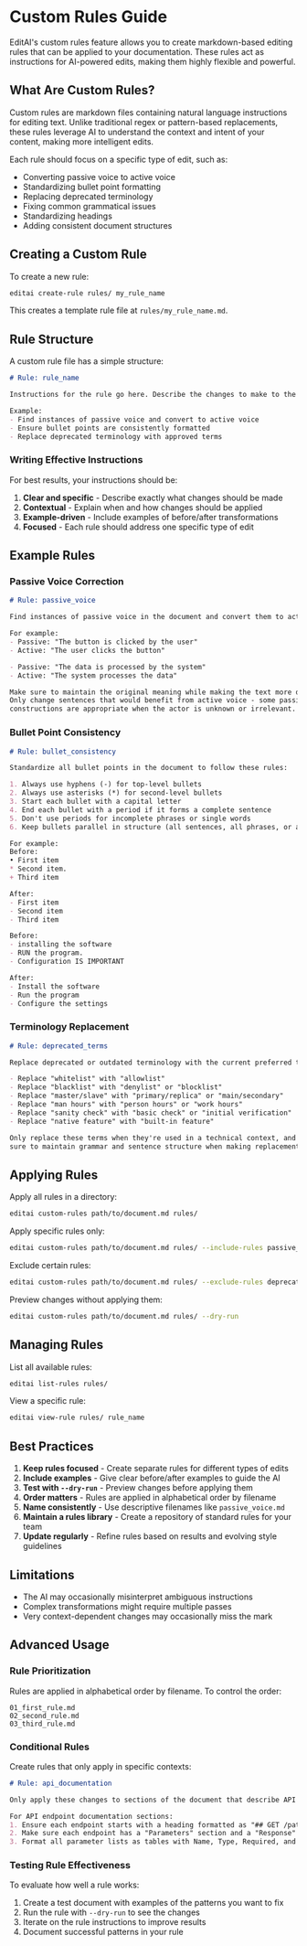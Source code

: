 # Custom Rules Guide

EditAI's custom rules feature allows you to create markdown-based editing rules that can be applied to your documentation. These rules act as instructions for AI-powered edits, making them highly flexible and powerful.

## What Are Custom Rules?

Custom rules are markdown files containing natural language instructions for editing text. Unlike traditional regex or pattern-based replacements, these rules leverage AI to understand the context and intent of your content, making more intelligent edits.

Each rule should focus on a specific type of edit, such as:
- Converting passive voice to active voice
- Standardizing bullet point formatting
- Replacing deprecated terminology
- Fixing common grammatical issues
- Standardizing headings
- Adding consistent document structures

## Creating a Custom Rule

To create a new rule:

```bash
editai create-rule rules/ my_rule_name
```

This creates a template rule file at `rules/my_rule_name.md`.

## Rule Structure

A custom rule file has a simple structure:

```markdown
# Rule: rule_name

Instructions for the rule go here. Describe the changes to make to the document.

Example:
- Find instances of passive voice and convert to active voice
- Ensure bullet points are consistently formatted
- Replace deprecated terminology with approved terms
```

### Writing Effective Instructions

For best results, your instructions should be:

1. **Clear and specific** - Describe exactly what changes should be made
2. **Contextual** - Explain when and how changes should be applied
3. **Example-driven** - Include examples of before/after transformations
4. **Focused** - Each rule should address one specific type of edit

## Example Rules

### Passive Voice Correction

```markdown
# Rule: passive_voice

Find instances of passive voice in the document and convert them to active voice.

For example:
- Passive: "The button is clicked by the user"
- Active: "The user clicks the button"

- Passive: "The data is processed by the system"
- Active: "The system processes the data"

Make sure to maintain the original meaning while making the text more direct.
Only change sentences that would benefit from active voice - some passive
constructions are appropriate when the actor is unknown or irrelevant.
```

### Bullet Point Consistency

```markdown
# Rule: bullet_consistency

Standardize all bullet points in the document to follow these rules:

1. Always use hyphens (-) for top-level bullets
2. Always use asterisks (*) for second-level bullets
3. Start each bullet with a capital letter
4. End each bullet with a period if it forms a complete sentence
5. Don't use periods for incomplete phrases or single words
6. Keep bullets parallel in structure (all sentences, all phrases, or all words)

For example:
Before:
• First item
* Second item.
+ Third item

After:
- First item
- Second item
- Third item

Before:
- installing the software
- RUN the program.
- Configuration IS IMPORTANT

After:
- Install the software
- Run the program
- Configure the settings
```

### Terminology Replacement

```markdown
# Rule: deprecated_terms

Replace deprecated or outdated terminology with the current preferred terms:

- Replace "whitelist" with "allowlist"
- Replace "blacklist" with "denylist" or "blocklist"
- Replace "master/slave" with "primary/replica" or "main/secondary"
- Replace "man hours" with "person hours" or "work hours"
- Replace "sanity check" with "basic check" or "initial verification"
- Replace "native feature" with "built-in feature"

Only replace these terms when they're used in a technical context, and make
sure to maintain grammar and sentence structure when making replacements.
```

## Applying Rules

Apply all rules in a directory:

```bash
editai custom-rules path/to/document.md rules/
```

Apply specific rules only:

```bash
editai custom-rules path/to/document.md rules/ --include-rules passive_voice,bullet_consistency
```

Exclude certain rules:

```bash
editai custom-rules path/to/document.md rules/ --exclude-rules deprecated_terms
```

Preview changes without applying them:

```bash
editai custom-rules path/to/document.md rules/ --dry-run
```

## Managing Rules

List all available rules:

```bash
editai list-rules rules/
```

View a specific rule:

```bash
editai view-rule rules/ rule_name
```

## Best Practices

1. **Keep rules focused** - Create separate rules for different types of edits
2. **Include examples** - Give clear before/after examples to guide the AI
3. **Test with `--dry-run`** - Preview changes before applying them
4. **Order matters** - Rules are applied in alphabetical order by filename
5. **Name consistently** - Use descriptive filenames like `passive_voice.md`
6. **Maintain a rules library** - Create a repository of standard rules for your team
7. **Update regularly** - Refine rules based on results and evolving style guidelines

## Limitations

- The AI may occasionally misinterpret ambiguous instructions
- Complex transformations might require multiple passes
- Very context-dependent changes may occasionally miss the mark

## Advanced Usage

### Rule Prioritization

Rules are applied in alphabetical order by filename. To control the order:

```
01_first_rule.md
02_second_rule.md
03_third_rule.md
```

### Conditional Rules

Create rules that only apply in specific contexts:

```markdown
# Rule: api_documentation

Only apply these changes to sections of the document that describe API endpoints.

For API endpoint documentation sections:
1. Ensure each endpoint starts with a heading formatted as "## GET /path" or "## POST /path"
2. Make sure each endpoint has a "Parameters" section and a "Response" section
3. Format all parameter lists as tables with Name, Type, Required, and Description columns
```

### Testing Rule Effectiveness

To evaluate how well a rule works:

1. Create a test document with examples of the patterns you want to fix
2. Run the rule with `--dry-run` to see the changes
3. Iterate on the rule instructions to improve results
4. Document successful patterns in your rule